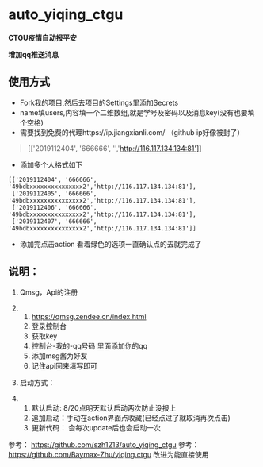 # auto_yiqing_ctgu

**CTGU疫情自动报平安**

**增加qq推送消息**

## 使用方式

- Fork我的项目,然后去项目的Settings里添加Secrets
- name填users,内容填一个二维数组,就是学号及密码以及消息key(没有也要填个空格)
- 需要找到免费的代理https://ip.jiangxianli.com/    （github ip好像被封了）

> [['2019112404', '666666', '','http://116.117.134.134:81']]

- 添加多个人格式如下

```
[['2019112404', '666666', '49bdbxxxxxxxxxxxxxxx2','http://116.117.134.134:81'], 
 ['2019112405', '666666', '49bdbxxxxxxxxxxxxxxx2','http://116.117.134.134:81'], 
 ['2019112406', '666666', '49bdbxxxxxxxxxxxxxxx2','http://116.117.134.134:81'],
 ['2019112407', '666666', '49bdbxxxxxxxxxxxxxxx2','http://116.117.134.134:81']]
```

- 添加完点击action 看着绿色的选项一直确认点的去就完成了

## 说明：

1. Qmsg，Api的注册

2. 1. https://qmsg.zendee.cn/index.html
   2. 登录控制台
   3. 获取key
   4. 控制台-我的-qq号码  里面添加你的qq
   5. 添加msg酱为好友
   6. 记住api回来填写即可

3. 启动方式： 

4. 1. 默认启动:  8/20点明天默认启动两次防止没报上
   2. 追加启动：手动在action界面点收藏(已经点过了就取消再次点击)
   3. 更新代码： 会每次update后也会启动一次
   
参考： https://github.com/szh1213/auto_yiqing_ctgu
参考： https://github.com/Baymax-Zhu/yiqing.ctgu
改进为能直接使用
